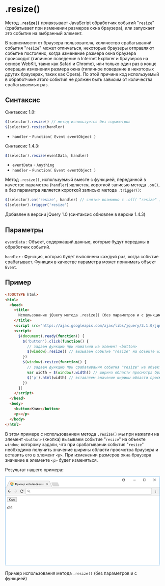 # .resize()

Метод **`.resize()`** привязывает JavaScript обработчик событий "`resize`" (срабатывает при изменении размеров окна браузера), или запускает это событие на выбранный элемент.

В зависимости от браузера пользователя, количество срабатываний события "`resize`" может отличаться, некоторые браузеры отправляют событие постоянно, когда изменение размера окна браузера происходит (типичное поведение в Internet Explorer и браузеров на основе WebKit, таких как Safari и Chrome), или только один раз в конце операции изменения размера окна (типичное поведение в некоторых других браузерах, таких как Opera). По этой причине код используемый в обработчике этого события не должен быть зависим от количества срабатываемых раз.

## Синтаксис

Синтаксис 1.0:

```js
$(selector).resize() // метод используется без параметров
$(selector).resize(handler)
```

- `handler` - `Function( Event eventObject )`

Синтаксис 1.4.3:

```js
$(selector).resize(eventData, handler)
```

- `eventData` - `Anything`
- `handler` - `Function( Event eventObject )`

Метод `.resize()`, используемый вместе с функцией, переданной в качестве параметра (`handler`) является, короткой записью метода `.on()`, а без параметра является короткой записью метода `.trigger()`:

```js
$(selector).on('resize', handler) // снятие возможно с .off( "resize" )
$(selector).trigger('resize')
```

Добавлен в версии jQuery 1.0 (синтаксис обновлен в версии 1.4.3)

## Параметры

`eventData`
: Объект, содержащий данные, которые будут переданы в обработчик событий.

`handler`
: Функция, которая будет выполнена каждый раз, когда событие срабатывает. Функция в качестве параметра может принимать объект `Event`.

## Пример

```html
<!DOCTYPE html>
<html>
  <head>
    <title>
      Использование jQuery метода .resize() (без параметров и с функцией)
    </title>
    <script src="https://ajax.googleapis.com/ajax/libs/jquery/3.1.0/jquery.min.js"></script>
    <script>
      $(document).ready(function() {
        $('button').click(function() {
          // задаем функцию при нажатиии на элемент <button>
          $(window).resize() // вызываем событие "resize" на объекте window
        })
        $(window).resize(function() {
          // задаем функцию при срабатывании события "resize" на объекте window
          var width = $(window).width() // ширина области просмотра браузера
          $('p').html(width) // вставляем значение ширины области просмотра браузера
        })
      })
    </script>
  </head>
  <body>
    <button>Клик</button>
    <p></p>
  </body>
</html>
```

В этом примере с использованием метода `.resize()` мы при нажатии на элемент `<button>` (кнопка) вызываем событие "`resize`" на объектe `window`, которому задали, что при срабатывании события "`resize`" необходимо получить значение ширины области просмотра браузера и вставить его в элемент `<p>`. При изменении размеров окна браузера значение в элементе `<p>` будет изменяться.

Результат нашего примера:

![Пример использования метода .resize()](781.png)

Пример использования метода `.resize()` (без параметров и с функцией)

